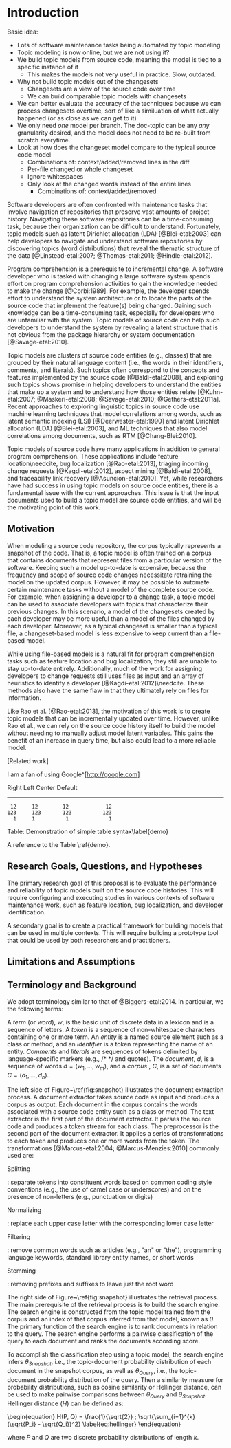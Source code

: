 # Introduction

Basic idea:

- Lots of software maintenance tasks being automated by topic modeling
- Topic modeling is now online, but we are not using it?
- We build topic models from source code, meaning the model is tied to a
  specific instance of it
    - This makes the models not very useful in practice. Slow, outdated.
- Why not build topic models out of the changesets
    - Changesets are a view of the source code over time
    - We can build comparable topic models with changesets
- We can better evaluate the accuracy of the techniques because we
    can process changesets overtime, sort of like a similuation of
    what actually happened (or as close as we can get to it)
- We only need *one* model per branch. The doc-topic can be any *any*
  granularity desired, and the model does not need to be re-built from
  scratch everytime.
- Look at how does the changeset model compare to the typical source
  code model
    - Combinations of: context/added/removed lines in the diff
    - Per-file changed or whole changeset
    - Ignore whitespaces
    - Only look at the changed words instead of the entire lines
        - Combinations of: context/added/removed

Software developers are often confronted with maintenance tasks that
involve navigation of repositories that preserve vast amounts of project
history.  Navigating these software repositories can be a time-consuming
task, because their organization can be difficult to understand.
Fortunately, topic models such as latent Dirichlet allocation (LDA)
[@Blei-etal:2003] can help developers to navigate and understand
software repositories by discovering topics (word distributions) that
reveal the thematic structure of the data [@Linstead-etal:2007;
@Thomas-etal:2011; @Hindle-etal:2012].

Program comprehension is a prerequisite to incremental change.
A software developer who is tasked with changing a large software system
spends effort on program comprehension activities to gain the knowledge
needed to make the change [@Corbi:1989]. For example, the developer
spends effort to understand the system architecture or to locate the
parts of the source code that implement the feature(s) being changed.
Gaining such knowledge can be a time-consuming task, especially for
developers who are unfamiliar with the system. Topic models of source
code can help such developers to understand the system by revealing a
latent structure that is not obvious from the package hierarchy or
system documentation [@Savage-etal:2010].

Topic models are clusters of source code entities (e.g., classes) that
are grouped by their natural language content (i.e., the words in their
identifiers, comments, and literals). Such topics often correspond to
the concepts and features implemented by the source code
[@Baldi-etal:2008], and exploring such topics shows promise in helping
developers to understand the entities that make up a system and to
understand how those entities relate [@Kuhn-etal:2007; @Maskeri-etal:2008;
@Savage-etal:2010; @Gethers-etal:2011a]. Recent approaches to exploring
linguistic topics in source code use machine learning techniques that
model correlations among words, such as latent semantic indexing (LSI)
[@Deerwester-etal:1990] and latent Dirichlet allocation (LDA)
[@Blei-etal:2003], and ML techniques that also model correlations among
documents, such as RTM [@Chang-Blei:2010].

Topic models of source code have many applications in addition to
general program comprehension. These applications include feature
location\needcite, bug localization [@Rao-etal:2013], triaging
incoming change requests [@Kagdi-etal:2012], aspect
mining [@Baldi-etal:2008], and traceability link
recovery [@Asuncion-etal:2010]. Yet, while researchers have had
success in using topic models on source code entities, there is a
fundamental issue with the current approaches. This issue is that the
input documents used to build a topic model are source code entities,
and will be the motivating point of this work.


## Motivation

<!--
- Software evolves quickly
- Current file-based models do not keep up-to-date models
- Keeping them up-to-date involves:
    - Rebuilding at every commit (slowest)
    - Rebuilding at intervals (data loss)
    - Modify the model internally using heuristics
- In FLTs, file-based models are easy and natural, but not necessary to
  build the model.
- In triaging, file-based models do not capture the appropriate
  information, e.g., the developer's topics.
- Models can be built from any text input. We do not need to use the
  files as a proxy. The word occurrences will still occur in changesets!
-->

When modeling a source code repository, the corpus typically represents
a snapshot of the code. That is, a topic model is often trained on a
corpus that contains documents that represent files from a particular
version of the software. Keeping such a model up-to-date is expensive,
because the frequency and scope of source code changes necessitate
retraining the model on the updated corpus. However, it may be possible
to automate certain maintenance tasks without a model of the complete
source code. For example, when assigning a developer to a change task, a
topic model can be used to associate developers with topics that
characterize their previous changes. In this scenario, a model of the
changesets created by each developer may be more useful than a model of
the files changed by each developer. Moreover, as a typical changeset is
smaller than a typical file, a changeset-based model is less expensive
to keep current than a file-based model.

While using file-based models is a natural fit for program comprehension
tasks such as feature location and bug localization, they still are
unable to stay up-to-date entirely.
Additionally, much of the work for assigning developers to change
requests still uses files as input and an array of heuristics to
identify a developer [@Kagdi-etal:2012]\needcite.
These methods also have the same flaw in that they ultimately rely on
files for information.

Like Rao et al. [@Rao-etal:2013], the motivation of this work is to
create topic models that can be incrementally updated over time.
However, unlike Rao et al., we can rely on the source code history
itself to build the model without needing to manually adjust model
latent variables.
This gains the benefit of an increase in query time, but also could lead
to a more reliable model.


[Related work]

I am a fan of using Google^[<http://google.com>]

  Right     Left     Center     Default
-------     ------ ----------   -------
     12     12        12            12
    123     123       123          123
      1     1          1             1

Table:  Demonstration of simple table syntax\label{demo}

A reference to the Table \ref{demo}.

## Research Goals, Questions, and Hypotheses

The primary research goal of this proposal is to evaluate the performance
and reliability of topic models built on the source code histories. This
will require configuring and executing studies in various contexts of
software maintenance work, such as feature location, bug localization,
and developer identification.

A secondary goal is to create a practical framework for building models
that can be used in multiple contexts.
This will require building a prototype tool that could be used by both
researchers and practitioners.

<!--
- To evaluate models built on changesets to other models (typically
  based on files only, but may include additional information)
- Provide a practical framework for building models that can be used in
  multiple contexts (FLT, bug localization, triage).
- Provide insight for researchers and tool developers on best practices
  for using changeset-based models
-->


## Limitations and Assumptions

<!--
    Possible threats?
-->

## Terminology and Background

We adopt terminology similar to that of @Biggers-etal:2014. In particular,
we the following terms:

A *term* (or *word*), $w$, is the basic unit of discrete data in a lexicon and is a sequence of letters.
A *token* is a sequence of non-whitespace characters containing one or more term.
An *entity* is a named source element such as a class or method,
and an *identifier* is a token representing the name of an entity.
*Comments* and *literals* are sequences of tokens delimited by
language-specific markers (e.g., /\* \*/ and quotes).
The *document*, $d$, is a sequence of words $d = (w_1, \ldots, w_m)$,
and a *corpus* , $C$, is a set of documents $C = (d_1, \ldots, d_n)$.

The left side of Figure~\ref{fig:snapshot} illustrates the document extraction
process. A document extractor takes source code as input and produces a corpus
as output. Each document in the corpus contains the words associated with a
source code entity such as a class or method. The text extractor is the first
part of the document extractor. It parses the source code and produces a token
stream for each class. The preprocessor is the second part of the document
extractor. It applies a series of transformations to each token and produces
one or more words from the token. The transformations [@Marcus-etal:2004;
@Marcus-Menzies:2010] commonly used are:

Splitting

:   separate tokens into constituent words based on common coding
  style conventions (e.g., the use of camel case or underscores) and on the
  presence of non-letters (e.g., punctuation or digits)

Normalizing

:   replace each upper case letter with the corresponding lower
  case letter

Filtering

:   remove common words such as articles (e.g., "an" or "the"),
  programming language keywords, standard library entity names, or short words

Stemming

:   removing prefixes and suffixes to leave just the root word

The right side of Figure~\ref{fig:snapshot} illustrates the retrieval process.
The main prerequisite of the retrieval process is to build the search engine.
The search engine is constructed from the topic model trained from the corpus
and an index of that corpus inferred from that model, known as $\theta$.
The primary function of the search engine is to rank documents in relation to the query.
The search engine performs a pairwise classification of the query
to each document and ranks the documents according score.

To accomplish the classification step using a topic model,
the search engine infers $\theta_{Snapshot}$, i.e.,
the topic-document probability distribution of each document in the snapshot corpus,
as well as $\theta_{Query}$, i.e., the topic-document probability distribution of the query.
Then a similarity measure for probability distributions, such as
cosine similarity or Hellinger distance, can be used to make pairwise comparisons
between $\theta_{Query}$ and $\theta_{Snapshot}$.
Hellinger distance ($H$) can be defined as:

\begin{equation}
    H(P, Q) = \frac{1}{\sqrt{2}} \; \sqrt{\sum_{i=1}^{k} (\sqrt{P_i} - \sqrt{Q_i})^2}
\label{eq:hellinger}
\end{equation}

where $P$ and $Q$ are two discrete probability distributions of length $k$.

